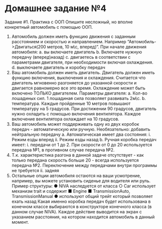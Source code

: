 # Домашнее задание №4
Задание #1. Практика с ООП
Опишите несложный, но вполне конкретный автомобиль с помощью ООП.
1. Автомобиль должен иметь функцию движения с заданным расстоянием и
скоростью и направлением. Например “Автомобиль->Двигаться(200 метров, 10
м\с, вперед)”. При начале движения автомобиля:
a. вы включаете двигатель
b. Включаете нужную передачу (вперед\назад)
c. двигаетесь в соответствии с параметрами двигателя, при необходимости
включая охлаждения.
d. выключаете двигатель и коробку передач
2. Ваш автомобиль должен иметь двигатель. Двигатель должен иметь функцию
включения, выключения и охлаждения. Считается что двигатель мгновенно
разгоняется до указанной скорости и двигается равномерно все это время.
Охлаждение может быть включено ТОЛЬКО двигателем. Параметры двигателя:
a. Кол-во лошадиных сил. 1 лошадиная сила позволяет развивать 2м\с.
b. температура. Каждые пройденные 10 метров повышают температуру на
5 градусов. При достижении 90 градусов, двигатель нужно охладить с
помощью включения вентилятора. Каждое включение вентилятора
охлаждает на 10 градусов.
3. Ваш автомобиль может поддерживать одну из двух коробок передач -
автоматическую или ручную. Необязательно​: добавить нейтральную передачу
a. Автоматическая имеет два состояния:
i. Режим езды вперед
ii. Режим езды назад
b. Ручная коробка передач имеет:
i. передачи от 1 до 2. При скорости от 0 до 20 используется
передача №1, в противном случае передача №2.
1. Т.к. характеристика разгона в данной задаче отсутствует - как только передана скорость
больше 20 - всегда используется передача №2. Переключение между передачами внутри
программы не требуется
ii. задняя
4. Остальные опции автомобиля остаются на ваши усмотрение, например, вы
можете установить сиденье для водителя или руль.
Пример структуры:
● NIVA наследуется от класса
○ Car использует механизм trait и содержит
■ Engine
■ TransmissionAuto, TransmissionManual
● используют общий трейт который позволяет ехать назад
Какая именно коробка передач будет использована в конечном классе выбираются в
конструкторе конечного класса (в данном случае NIVA). Каждое действие выводится
на экран с указанием расстояния, на котором находится автомобиль в данный момент.
